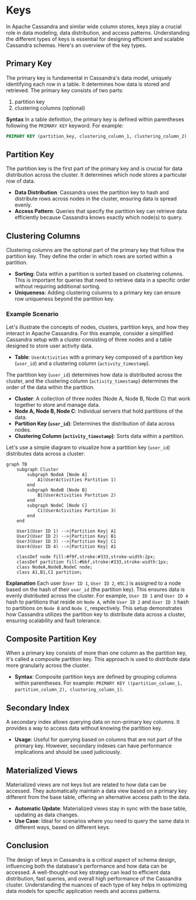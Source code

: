 # Keys

In Apache Cassandra and similar wide column stores, keys play a crucial role in data modeling, data distribution, and access patterns. Understanding the different types of keys is essential for designing efficient and scalable Cassandra schemas. Here's an overview of the key types.

## Primary Key

The primary key is fundamental in Cassandra's data model, uniquely identifying each row in a table. It determines how data is stored and retrieved. The primary key consists of two parts:

1. partition key
2. clustering columns (optional)

**Syntax**
In a table definition, the primary key is defined within parentheses following the `PRIMARY KEY` keyword. For example:

```sql
PRIMARY KEY (partition_key, clustering_column_1, clustering_column_2)
```

## Partition Key

The partition key is the first part of the primary key and is crucial for data distribution across the cluster. It determines which node stores a particular row of data.

- **Data Distribution**: Cassandra uses the partition key to hash and distribute rows across nodes in the cluster, ensuring data is spread evenly.
- **Access Pattern**: Queries that specify the partition key can retrieve data efficiently because Cassandra knows exactly which node(s) to query.

## Clustering Columns

Clustering columns are the optional part of the primary key that follow the partition key. They define the order in which rows are sorted within a partition.

- **Sorting**: Data within a partition is sorted based on clustering columns. This is important for queries that need to retrieve data in a specific order without requiring additional sorting.
- **Uniqueness**: Adding clustering columns to a primary key can ensure row uniqueness beyond the partition key.

### Example Scenario

Let's illustrate the concepts of nodes, clusters, partition keys, and how they interact in Apache Cassandra. For this example, consider a simplified Cassandra setup with a cluster consisting of three nodes and a table designed to store user activity data.

- **Table**: `UserActivities` with a primary key composed of a partition key (`user_id`) and a clustering column (`activity_timestamp`).

The partition key (`user_id`) determines how data is distributed across the cluster, and the clustering column (`activity_timestamp`) determines the order of the data within the partition.

- **Cluster**: A collection of three nodes (Node A, Node B, Node C) that work together to store and manage data.
- **Node A, Node B, Node C**: Individual servers that hold partitions of the data.
- **Partition Key (`user_id`)**: Determines the distribution of data across nodes.
- **Clustering Column (`activity_timestamp`)**: Sorts data within a partition.

Let's use a simple diagram to visualize how a partition key (`user_id`) distributes data across a cluster:

```mermaid
graph TB
    subgraph Cluster
        subgraph NodeA [Node A]
            A1(UserActivities Partition 1)
        end
        subgraph NodeB [Node B]
            B1(UserActivities Partition 2)
        end
        subgraph NodeC [Node C]
            C1(UserActivities Partition 3)
        end
    end

    User1(User ID 1) -->|Partition Key| A1
    User2(User ID 2) -->|Partition Key| B1
    User3(User ID 3) -->|Partition Key| C1
    User4(User ID 4) -->|Partition Key| A1

    classDef node fill:#f9f,stroke:#333,stroke-width:2px;
    classDef partition fill:#bbf,stroke:#333,stroke-width:1px;
    class NodeA,NodeB,NodeC node;
    class A1,B1,C1 partition;
```

**Explanation**
Each user (`User ID 1`, `User ID 2`, etc.) is assigned to a node based on the hash of their `user_id` (the partition key). This ensures data is evenly distributed across the cluster. For example, `User ID 1` and `User ID 4` hash to partitions that reside on `Node A`, while `User ID 2` and `User ID 3` hash to partitions on `Node B` and `Node C`, respectively. This setup demonstrates how Cassandra utilizes the partition key to distribute data across a cluster, ensuring scalability and fault tolerance.

## Composite Partition Key

When a primary key consists of more than one column as the partition key, it's called a composite partition key. This approach is used to distribute data more granularly across the cluster.

- **Syntax**: Composite partition keys are defined by grouping columns within parentheses. For example: `PRIMARY KEY ((partition_column_1, partition_column_2), clustering_column_1)`.

## Secondary Index

A secondary index allows querying data on non-primary key columns. It provides a way to access data without knowing the partition key.

- **Usage**: Useful for querying based on columns that are not part of the primary key. However, secondary indexes can have performance implications and should be used judiciously.

## Materialized Views

Materialized views are not keys but are related to how data can be accessed. They automatically maintain a data view based on a primary key different from the base table, offering an alternative access path to the data.

- **Automatic Update**: Materialized views stay in sync with the base table, updating as data changes.
- **Use Case**: Ideal for scenarios where you need to query the same data in different ways, based on different keys.

## Conclusion

The design of keys in Cassandra is a critical aspect of schema design, influencing both the database's performance and how data can be accessed. A well-thought-out key strategy can lead to efficient data distribution, fast queries, and overall high performance of the Cassandra cluster. Understanding the nuances of each type of key helps in optimizing data models for specific application needs and access patterns.